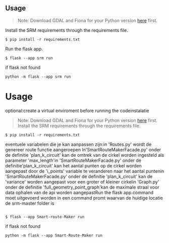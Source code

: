## Usage

> Note: Download GDAL and Fiona for your Python version [here](https://www.lfd.uci.edu/~gohlke/pythonlibs/) first.

Install the SRM requirements through the requirements file.

```
$ pip install -r requirements.txt
```

Run the flask app.

```
$ flask --app srm run
```


if flask not found
```
python -m flask --app srm run
```
# Usage

optional:create a virtual enviroment before running the codeinstalatie

>Note: Download GDAL and Fiona for your Python version [here](https://www.lfd.uci.edu/~gohlke/pythonlibs/) first.
Install the SRM requirements through the requirements file.
```
$ pip install -r requirements.txt
```
eventuele variabelen die je kan aanpassen zijn:in 'Routes.py' wordt de genereer route functie aangeroepen
In'SmartRouteMakerFacade.py' onder de definitie 'plan_k_circuit' kan de omtrek van de cirkel worden ingesteld als parameter 'max_length'in 'SmartRouteMakerFacade.py' onder de definitie'plan_k_circuit' kan het aantal punten op de cirkel worden aangepast door de 'i_points' variable te veranderen naar het aantal puntenin 'SmartRouteMakerFacade.py' onder de definitie 'plan_k_circuit' kan de 'variance' worden aangepast voor een groter of kleiner cirkelin 'Graph.py' onder de definitie 'full_geometry_point_graph'kan de maximale straal voor data ophalen van de api worden aangepastRun the flask app.command moet uitgevoerd worden in een command promt waarvan de huidige locatie de srm-master folder is
```

$ flask --app Smart-route-Maker run
```
if flask not found
```
python -m flask --app Smart-Route-Maker run
```
